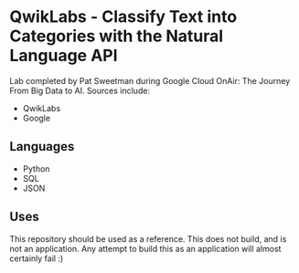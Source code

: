# QwikLabs - Classify Text into Categories with the Natural Language API
Lab completed by Pat Sweetman during Google Cloud OnAir: The Journey From Big Data to AI. Sources include:
* QwikLabs
* Google

## Languages
* Python
* SQL
* JSON
## Uses
This repository should be used as a reference. This does not build, and is not an application. Any attempt to build this as an application will almost certainly fail :)
